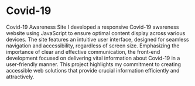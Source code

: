 # Covid-19

Covid-19 Awareness Site
I developed a responsive Covid-19 awareness website using JavaScript to ensure optimal content display across various devices. The site features an intuitive user interface, designed for seamless navigation and accessibility, regardless of screen size. Emphasizing the importance of clear and effective communication, the front-end development focused on delivering vital information about Covid-19 in a user-friendly manner. This project highlights my commitment to creating accessible web solutions that provide crucial information efficiently and attractively.








